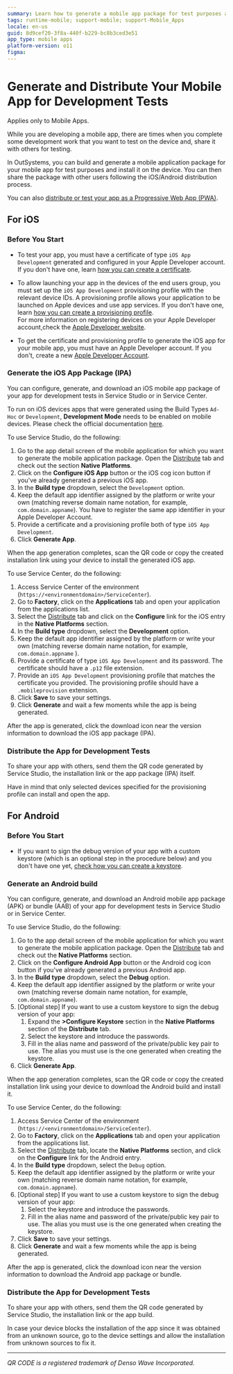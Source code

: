 ```yaml
---
summary: Learn how to generate a mobile app package for test purposes and also how to share it so others can also test.
tags: runtime-mobile; support-mobile; support-Mobile_Apps
locale: en-us
guid: 8d9cef20-3f8a-440f-b229-bc8b3ced3e51
app_type: mobile apps
platform-version: o11
figma:
---
```


# Generate and Distribute Your Mobile App for Development Tests

<div class="info" markdown="1">

Applies only to Mobile Apps.

</div>

While you are developing a mobile app, there are times when you complete some development work that you want to test on the device and, share it with others for testing.

In OutSystems, you can build and generate a mobile application package for your mobile app for test purposes and install it on the device. You can then share the package with other users following the iOS/Android distribution process.

<div class="info" markdown="1">

You can also [distribute or test your app as a Progressive Web App (PWA)](../distribute-pwa/intro.md).

</div>

## For iOS

### Before You Start

* To test your app, you must have a certificate of type `iOS App Development` generated and configured in your Apple Developer account. If you don't have one, learn [how you can create a certificate](<more-information.md#create-a-certificate>).

* To allow launching your app in the devices of the end users group, you must set up the `iOS App Development` provisioning profile with the relevant device IDs. A provisioning profile allows your application to be launched on Apple devices and use app services. If you don't have one, learn [how you can create a provisioning profile](<more-information.md#create-a-provisioning-profile>).  
For more information on registering devices on your Apple Developer account,check the [Apple Developer website](<https://developer.apple.com/library/content/documentation/IDEs/Conceptual/AppDistributionGuide/MaintainingProfiles/MaintainingProfiles.html#//apple_ref/doc/uid/TP40012582-CH30-SW10>).

* To get the certificate and provisioning profile to generate the iOS app for your mobile app, you must have an Apple Developer account. If you don't, create a new [Apple Developer Account](https://developer.apple.com/programs/ "https://developer.apple.com/programs/").

### Generate the iOS App Package (IPA)

You can configure, generate, and download an iOS mobile app package of your app for development tests in Service Studio or in Service Center.

To run on iOS devices apps that were generated using the Build Types `Ad-Hoc` or `Development`, **Development Mode** needs to be enabled on mobile devices. Please check the official documentation [here](https://developer.apple.com/documentation/Xcode/enabling-developer-mode-on-a-device).

To use Service Studio, do the following:

1. Go to the app detail screen of the mobile application for which you want to generate the mobile application package. Open the [Distribute](<intro.md#config-generate-service-studio>) tab and check out the section **Native Platforms**.
1. Click on the **Configure iOS App** button or the iOS cog icon button if you've already generated a previous iOS app.
1. In the  **Build type** dropdown, select the `Development` option.
1. Keep the default app identifier assigned by the platform or write your own (matching reverse domain name notation, for example, `com.domain.appname`). You have to register the same app identifier in your Apple Developer Account.
1. Provide a certificate and a provisioning profile both of type `iOS App Development`.
1. Click **Generate App**.

When the app generation completes, scan the QR code or copy the created installation link using your device to install the generated iOS app.

To use Service Center, do the following:

1. Access Service Center of the environment (`https://<environmentdomain>/ServiceCenter`).
1. Go to **Factory**, click on the **Applications** tab and open your application from the applications list.
1. Select the [Distribute](<intro.md#config-generate-service-center>) tab and click on the **Configure** link for the iOS entry in the **Native Platforms** section.
1. In the **Build type** dropdown, select the **Development** option.
1. Keep the default app identifier assigned by the platform or write your own (matching reverse domain name notation, for example, `com.domain.appname` ).
1. Provide a certificate of type `iOS App Development` and its password. The certificate should have a `.p12` file extension.
1. Provide an `iOS App Development` provisioning profile that matches the certificate you provided. The provisioning profile should have a `.mobileprovision` extension.
1. Click **Save** to save your settings.
1. Click **Generate** and wait a few moments while the app is being generated.

After the app is generated, click the download icon near the version information to download the iOS app package (IPA).

### Distribute the App for Development Tests

To share your app with others, send them the QR code generated by Service Studio, the installation link or the app package (IPA) itself.

<div class="info" markdown="1">

Have in mind that only selected devices specified for the provisioning profile can install and open the app.

</div>

## For Android

### Before You Start

* If you want to sign the debug version of your app with a custom keystore (which is an optional step in the procedure below) and you don't have one yet, [check how you can create a keystore](<more-information.md#create-a-keystore>).

### Generate an Android build

You can configure, generate, and download an Android mobile app package (APK) or bundle (AAB) of your app for development tests in Service Studio or in Service Center.

To use Service Studio, do the following:

1. Go to the app detail screen of the mobile application for which you want to generate the mobile application package. Open the [Distribute](<intro.md#config-generate-service-studio>) tab and check out the **Native Platforms** section.
1. Click on the **Configure Android App** button or the Android cog icon button if you've already generated a previous Android app.
1. In the **Build type** dropdown, select the **Debug** option.
1. Keep the default app identifier assigned by the platform or write your own (matching reverse domain name notation, for example, `com.domain.appname`).
1. [Optional step] If you want to use a custom keystore to sign the debug version of your app:
    1. Expand the **>Configure Keystore** section in the **Native Platforms** section of the **Distribute** tab.
    1. Select the keystore and introduce the passwords.
    1. Fill in the alias name and password of the private/public key pair to use. The alias you must use is the one generated when creating the keystore.
1. Click **Generate App**.

When the app generation completes, scan the QR code or copy the created installation link using your device to download the Android build and install it.

To use Service Center, do the following:

1. Access Service Center of the environment (`https://<environmentdomain>/ServiceCenter`).
1. Go to **Factory**, click on the **Applications** tab and open your application from the applications list.
1. Select the [Distribute](<intro.md#config-generate-service-center>) tab, locate the **Native Platforms** section, and click on the **Configure** link for the Android entry.
1. In the **Build type** dropdown, select the `Debug` option.
1. Keep the default app identifier assigned by the platform or write your own (matching reverse domain name notation, for example, `com.domain.appname`).
1. [Optional step] If you want to use a custom keystore to sign the debug version of your app:
    1. Select the keystore and introduce the passwords.
    1. Fill in the alias name and password of the private/public key pair to use. The alias you must use is the one generated when creating the keystore.
1. Click **Save** to save your settings.
1. Click **Generate** and wait a few moments while the app is being generated.

After the app is generated, click the download icon near the version information to download the Android app package or bundle.

### Distribute the App for Development Tests

To share your app with others, send them the QR code generated by Service Studio, the installation link or the app build.

<div class="info" markdown="1">

In case your device blocks the installation of the app since it was obtained from an unknown source, go to the device settings and allow the installation from unknown sources to fix it.

</div>

______________________________________________________________
_QR CODE is a registered trademark of Denso Wave Incorporated._
